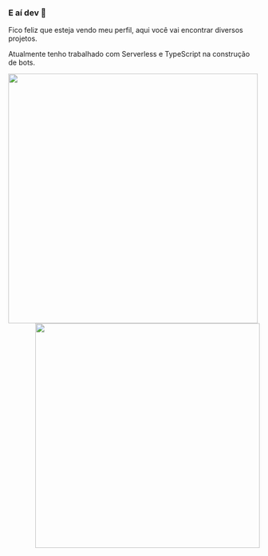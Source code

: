 ### E aí dev 👋

Fico feliz que esteja vendo meu perfil, aqui você vai encontrar diversos projetos.

Atualmente tenho trabalhado com Serverless e TypeScript na construção de bots.

<img width="500px" align="left" src="https://github-readme-stats.vercel.app/api?username=otallyto&show_icons=true" />
<img width="450px" align="right" src="https://github-readme-stats.vercel.app/api/top-langs/?username=otallyto&layout=compact" />


